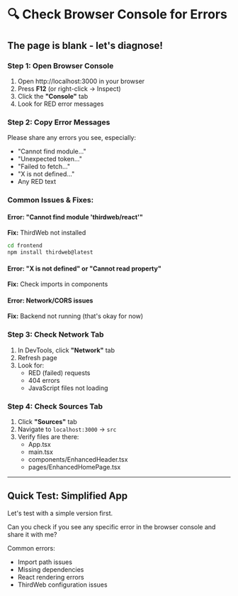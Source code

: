 # 🔍 Check Browser Console for Errors

## The page is blank - let's diagnose!

### Step 1: Open Browser Console

1. Open http://localhost:3000 in your browser
2. Press **F12** (or right-click → Inspect)
3. Click the **"Console"** tab
4. Look for RED error messages

### Step 2: Copy Error Messages

Please share any errors you see, especially:
- "Cannot find module..."
- "Unexpected token..."
- "Failed to fetch..."
- "X is not defined..."
- Any RED text

### Common Issues & Fixes:

#### Error: "Cannot find module 'thirdweb/react'"
**Fix:** ThirdWeb not installed
```bash
cd frontend
npm install thirdweb@latest
```

#### Error: "X is not defined" or "Cannot read property"
**Fix:** Check imports in components

#### Error: Network/CORS issues
**Fix:** Backend not running (that's okay for now)

### Step 3: Check Network Tab

1. In DevTools, click **"Network"** tab
2. Refresh page
3. Look for:
   - RED (failed) requests
   - 404 errors
   - JavaScript files not loading

### Step 4: Check Sources Tab

1. Click **"Sources"** tab
2. Navigate to `localhost:3000` → `src`
3. Verify files are there:
   - App.tsx
   - main.tsx
   - components/EnhancedHeader.tsx
   - pages/EnhancedHomePage.tsx

---

## Quick Test: Simplified App

Let's test with a simple version first. 

Can you check if you see any specific error in the browser console and share it with me?

Common errors:
- Import path issues
- Missing dependencies
- React rendering errors
- ThirdWeb configuration issues





